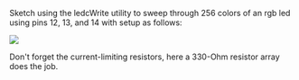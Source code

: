 Sketch using the ledcWrite utility to sweep through 256 colors of an rgb led using pins 12, 13, and 14 with setup as follows:

![](https://cloud.githubusercontent.com/assets/6698410/21281621/25fb9a54-c3a3-11e6-9110-46ba3339c284.jpg)

Don't forget the current-limiting resistors, here a 330-Ohm resistor array does the job.

